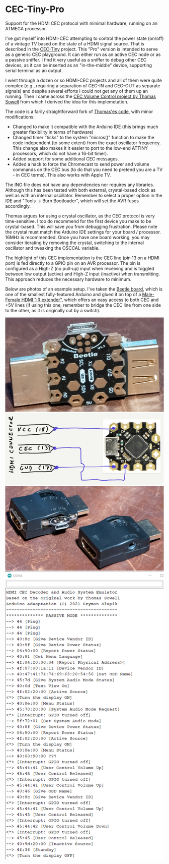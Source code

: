# CEC-Tiny-Pro
Support for the HDMI CEC protocol with minimal hardware, running on an ATMEGA processor.

I've got myself into HDMI-CEC attempting to control the power state (on/off) of a vintage TV based on the state of a HDMI signal source. That is described in the [CEC-Tiny](https://github.com/SzymonSlupik/CEC-Tiny) project. This "Pro" version is intended to serve as a generic CEC playground. It can either run as an active CEC node or as a passive sniffer. I find it very useful as a sniffer to debug other CEC devices, as it can be inserted as an "in-the-middle" device, supporting serial terminal as an output.

I went through a dozen or so HDMI-CEC projects and all of them were quite complex (e.g., requiring a separation of CEC-IN and CEC-OUT as separate signals) and despite several efforts I could not get any of them up an running.
Then I came across the [CEC Volume Control project by Thomas Sowell](https://blog.ldtlb.com/2020/10/14/pioneer-sx950-hdmi-cec-volume.html) from which I derived the idea for this implemetation.

The code is a farily straightforward fork of [Thomas'es code](https://github.com/tsowell/avr-hdmi-cec-volume), with minor modifications:
* Changed to make it compatible with the Arduino IDE (this brings much greater flexibility in terms of hardware)
* Changed timer "ticks" to the system "micros()" function to make the code independent (to some extent) from the exact oscillator frequency. This change also makes it it easier to port to the low-end ATTINY processors, which do not have a 16-bit timer).
* Added support for some additional CEC messages.
* Added a hack to force the Chromecast to send power and volume commands on the CEC bus (to do that you need to pretend you are a TV - in CEC terms). This also works with Apple TV.

The INO file does not have any dependencies nor requires any libraries. Although this has been tested with both external, crystal-based clock as well as with an internal oscillator. Remember to select a proper option in the IDE and "Tools -> Burn Bootloader", which will set the AVR fuses accordingly.

Thomas argues for using a crystal oscillator, as the CEC protocol is very time-sensitive. I too do recommend for the first device you make to be crystal-based. This will  save you from debugging frustration. Please note the crystal must match the Arduino IDE settings for your board / processor. 16MHz is recommended. Once you have one board working, you may consider iterating by removing the crystal, switching to the internal oscillator and tweaking the OSCCAL variable.

The highlight of this CEC implementation is the CEC line (pin 13 on a HDMI port) is fed directly to a GPIO pin on an AVR processor. The pin is configured as a High-Z (no pull-up) input when receiving and is toggled between low output (active) and High-Z input (inactive) when transmitting. This approach reduces the necessary hardware to minimum.

Below are photos of an example setup. I've taken the [Beetle board](https://www.dfrobot.com/product-1075.html), which is one of the smallest fully-featured Arduino and glued it on top of a [Male-Female HDMI "IR extender"](https://www.aliexpress.com/i/32852599971.html), which offers an easy access to both CEC and +5V lines (if using this one, remember to bridge the CEC line from one side to the other, as it is originally cut by a switch).


![alt text](https://github.com/SzymonSlupik/CEC-Tiny-Pro/blob/main/Beetle%20Leonardo%20on%20HDMI.JPG?raw=true "Adding a USB sniffer to HDMI")
![alt text](https://github.com/SzymonSlupik/CEC-Tiny-Pro/blob/main/HDMI%20CEC%20to%20Beetle%20Schematic.jpg?raw=true "HDMI CEC to Beetle Schematic")
![alt text](https://github.com/SzymonSlupik/CEC-Tiny-Pro/blob/main/HDMI%20Pass-Through%20with%20a%20Sniffer.JPG?raw=true "Adding a USB sniffer to HDMI")
![alt text](https://github.com/SzymonSlupik/CEC-Tiny-Pro/blob/main/HDMI%20CEC%20Sniffer%20Console.png?raw=true "HDMI CEC Sniffer console")
